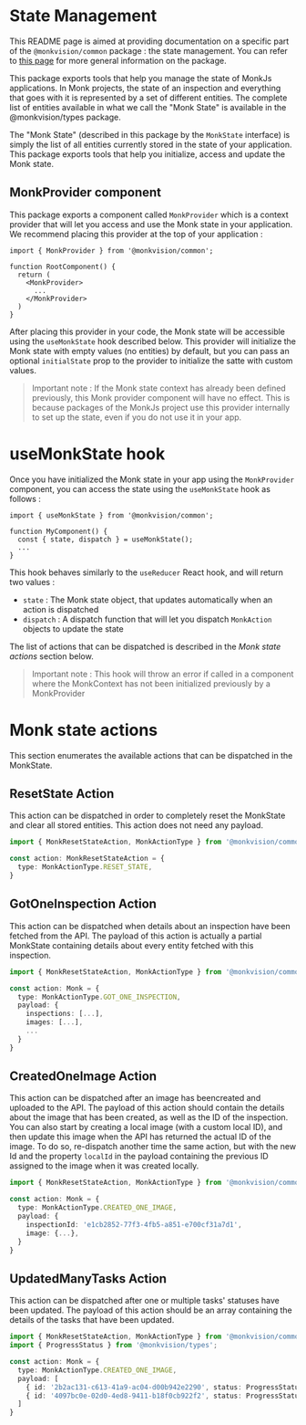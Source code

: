 # State Management
This README page is aimed at providing documentation on a specific part of the `@monkvision/common` package : the state
management. You can refer to [this page](README.md) for more general information on the package.

This package exports tools that help you manage the state of MonkJs applications. In Monk projects, the state of an
inspection and everything that goes with it is represented by a set of different entities. The complete list of entities
available in what we call the "Monk State" is available in the @monkvision/types package.

The "Monk State" (described in this package by the `MonkState` interface) is simply the list of all entities currently
stored in the state of your application. This package exports tools that help you initialize, access and update the
Monk state.

## MonkProvider component
This package exports a component called `MonkProvider` which is a context provider that will let you access and use the
Monk state in your application. We recommend placing this provider at the top of your application :

```tsx
import { MonkProvider } from '@monkvision/common';

function RootComponent() {
  return (
    <MonkProvider>
      ...
    </MonkProvider>
  )
}
```

After placing this provider in your code, the Monk state will be accessible using the `useMonkState` hook described
below. This provider will initialize the Monk state with empty values (no entities) by default, but you can pass an
optional `initialState` prop to the provider to initialize the satte with custom values.

> Important note : If the Monk state context has already been defined previously, this Monk provider component will
> have no effect. This is because packages of the MonkJs project use this provider internally to set up the state, even
> if you do not use it in your app.

# useMonkState hook
Once you have initialized the Monk state in your app using the `MonkProvider` component, you can access the state using
the `useMonkState` hook as follows :

```tsx
import { useMonkState } from '@monkvision/common';

function MyComponent() {
  const { state, dispatch } = useMonkState();
  ...
}
```

This hook behaves similarly to the `useReducer` React hook, and will return two values :
- `state` : The Monk state object, that updates automatically when an action is dispatched
- `dispatch` : A dispatch function that will let you dispatch `MonkAction` objects to update the state

The list of actions that can be dispatched is described in the *Monk state actions* section below.

> Important note : This hook will throw an error if called in a component where the MonkContext has not been initialized
> previously by a MonkProvider

# Monk state actions
This section enumerates the available actions that can be dispatched in the MonkState.

## ResetState Action
This action can be dispatched in order to completely reset the MonkState and clear all stored entities. This action does
not need any payload.

```typescript
import { MonkResetStateAction, MonkActionType } from '@monkvision/common';

const action: MonkResetStateAction = {
  type: MonkActionType.RESET_STATE,
}
```

## GotOneInspection Action
This action can be dispatched when details about an inspection have been fetched from the API. The payload of this
action is actually a partial MonkState containing details about every entity fetched with this inspection.

```typescript
import { MonkResetStateAction, MonkActionType } from '@monkvision/common';

const action: Monk = {
  type: MonkActionType.GOT_ONE_INSPECTION,
  payload: {
    inspections: [...],
    images: [...],
    ...
  }
}
```

## CreatedOneImage Action
This action can be dispatched after an image has beencreated and uploaded to the API. The payload of this action should
contain the details about the image that has been created, as well as the ID of the inspection. You can also start by
creating a local image (with a custom local ID), and then update this image when the API has returned the actual ID of
the image. To do so, re-dispatch another time the same action, but with the new Id and the property `localId` in the
payload containing the previous ID assigned to the image when it was created locally.

```typescript
import { MonkResetStateAction, MonkActionType } from '@monkvision/common';

const action: Monk = {
  type: MonkActionType.CREATED_ONE_IMAGE,
  payload: {
    inspectionId: 'e1cb2852-77f3-4fb5-a851-e700cf31a7d1',
    image: {...},
  }
}
```

## UpdatedManyTasks Action
This action can be dispatched after one or multiple tasks' statuses have been updated. The payload of this action should
be an array containing the details of the tasks that have been updated.

```typescript
import { MonkResetStateAction, MonkActionType } from '@monkvision/common';
import { ProgressStatus } from '@monkvision/types';

const action: Monk = {
  type: MonkActionType.CREATED_ONE_IMAGE,
  payload: [
    { id: '2b2ac131-c613-41a9-ac04-d00b942e2290', status: ProgressStatus.IN_PROGRESS },
    { id: '4097bc0e-02d0-4ed8-9411-b18f0cb922f2', status: ProgressStatus.IN_PROGRESS },
  ]
}
```
